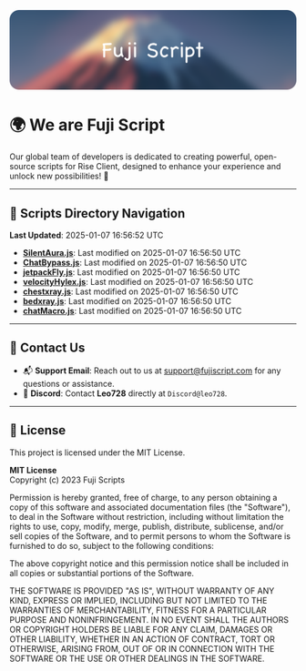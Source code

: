 ![Banner](.github/b.webp)

# 🌍 **We are Fuji Script**

Our global team of developers is dedicated to creating powerful, open-source scripts for Rise Client, designed to enhance your experience and unlock new possibilities! 🌟

---
<!-- SCRIPTS_NAVIGATION_START -->
## 📂 **Scripts Directory Navigation**

**Last Updated**: 2025-01-07 16:56:52 UTC

- **[SilentAura.js](scripts/SilentAura.js)**: Last modified on 2025-01-07 16:56:50 UTC
- **[ChatBypass.js](scripts/ChatBypass.js)**: Last modified on 2025-01-07 16:56:50 UTC
- **[jetpackFly.js](scripts/jetpackFly.js)**: Last modified on 2025-01-07 16:56:50 UTC
- **[velocityHylex.js](scripts/velocityHylex.js)**: Last modified on 2025-01-07 16:56:50 UTC
- **[chestxray.js](scripts/chestxray.js)**: Last modified on 2025-01-07 16:56:50 UTC
- **[bedxray.js](scripts/bedxray.js)**: Last modified on 2025-01-07 16:56:50 UTC
- **[chatMacro.js](scripts/chatMacro.js)**: Last modified on 2025-01-07 16:56:50 UTC

<!-- SCRIPTS_NAVIGATION_END -->

---

## 💬 **Contact Us**  
- 📬 **Support Email**: Reach out to us at [support@fujiscript.com](mailto:support@fujiscript.com) for any questions or assistance.  
- 💬 **Discord**: Contact **Leo728** directly at `Discord@leo728`.

---

## 📜 **License**

This project is licensed under the MIT License.  

**MIT License**  
Copyright (c) 2023 Fuji Scripts  

Permission is hereby granted, free of charge, to any person obtaining a copy of this software and associated documentation files (the "Software"), to deal in the Software without restriction, including without limitation the rights to use, copy, modify, merge, publish, distribute, sublicense, and/or sell copies of the Software, and to permit persons to whom the Software is furnished to do so, subject to the following conditions:  

The above copyright notice and this permission notice shall be included in all copies or substantial portions of the Software.  

THE SOFTWARE IS PROVIDED "AS IS", WITHOUT WARRANTY OF ANY KIND, EXPRESS OR IMPLIED, INCLUDING BUT NOT LIMITED TO THE WARRANTIES OF MERCHANTABILITY, FITNESS FOR A PARTICULAR PURPOSE AND NONINFRINGEMENT. IN NO EVENT SHALL THE AUTHORS OR COPYRIGHT HOLDERS BE LIABLE FOR ANY CLAIM, DAMAGES OR OTHER LIABILITY, WHETHER IN AN ACTION OF CONTRACT, TORT OR OTHERWISE, ARISING FROM, OUT OF OR IN CONNECTION WITH THE SOFTWARE OR THE USE OR OTHER DEALINGS IN THE SOFTWARE.  
